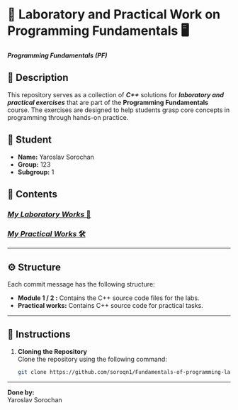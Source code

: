 # 🧪 **Laboratory and Practical Work on Programming Fundamentals** 🖥️

***Programming Fundamentals (PF)***

## 📄 **Description**

This repository serves as a collection of ***C++*** solutions for **_laboratory and practical exercises_** that are part of the **Programming Fundamentals** course. The exercises are designed to help students grasp core concepts in programming through hands-on practice.

## 👤 **Student**

- **Name:** Yaroslav Sorochan 
- **Group:** 123  
- **Subgroup:** 1  

## 📂 **Contents**

  ### [ ***My Laboratory Works*** 🔬 ](https://github.com/soroqn1/Fundamentals-of-programming-laboratory-works/tree/master)
  
  ### [ ***My Practical Works*** 🛠️ ](https://github.com/soroqn1/Fundamentals-of-programming-laboratory-works/tree/master/Practical%20works)

---

## ⚙️ **Structure**

Each commit message has the following structure:

- **Module 1 / 2 :** Contains the C++ source code files for the labs.
- **Practical works:** Contains C++ source code for practical tasks.
---

## 🏁 **Instructions**

1. **Cloning the Repository**  
  Clone the repository using the following command:

   ```bash
   git clone https://github.com/soroqn1/Fundamentals-of-programming-laboratory-works.git
---

**Done by:**  
Yaroslav Sorochan
